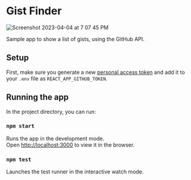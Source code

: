 # Gist Finder
![Screenshot 2023-04-04 at 7 07 45 PM](https://user-images.githubusercontent.com/3059814/229955571-9ae5c6cd-7120-45f2-beee-3a6cf159439d.png)

Sample app to show a list of gists, using the GitHub API.

## Setup

First, make sure you generate a new [personal access token](https://docs.github.com/en/authentication/keeping-your-account-and-data-secure/creating-a-personal-access-token) and add it to your `.env` file as `REACT_APP_GITHUB_TOKEN`.

## Running the app

In the project directory, you can run:

### `npm start`

Runs the app in the development mode.\
Open [http://localhost:3000](http://localhost:3000) to view it in the browser.

### `npm test`

Launches the test runner in the interactive watch mode.
